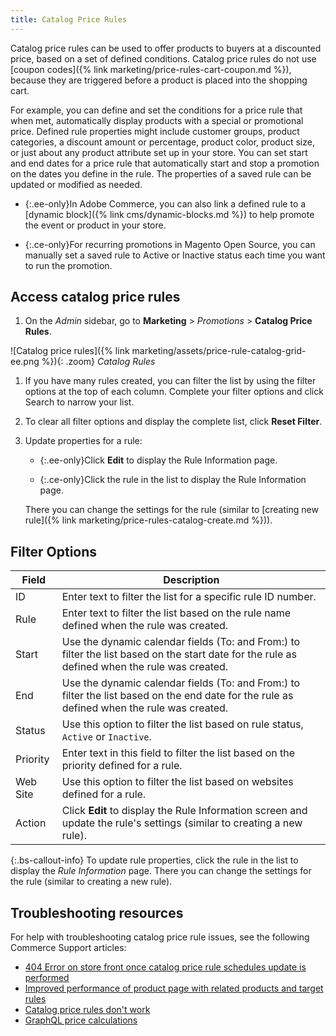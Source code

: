 ```yaml
---
title: Catalog Price Rules
---
```


Catalog price rules can be used to offer products to buyers at a discounted price, based on a set of defined conditions. Catalog price rules do not use [coupon codes]({% link marketing/price-rules-cart-coupon.md %}), because they are triggered before a product is placed into the shopping cart.

For example, you can define and set the conditions for a price rule that when met, automatically display products with a special or promotional price. Defined rule properties might include customer groups, product categories, a discount amount or percentage, product color, product size, or just about any product attribute set up in your store. You can set start and end dates for a price rule that automatically start and stop a promotion on the dates you define in the rule. The properties of a saved rule can be updated or modified as needed.

- {:.ee-only}In Adobe Commerce, you can also link a defined rule to a [dynamic block]({% link cms/dynamic-blocks.md %}) to help promote the event or product in your store.

- {:.ce-only}For recurring promotions in Magento Open Source, you can manually set a saved rule to Active or Inactive status each time you want to run the promotion.

## Access catalog price rules

1. On the _Admin_ sidebar, go to **Marketing** > _Promotions_ > **Catalog Price Rules**.

![Catalog price rules]({% link marketing/assets/price-rule-catalog-grid-ee.png %}){: .zoom}
_Catalog Rules_

1. If you have many rules created, you can filter the list by using the filter options at the top of each column. Complete your filter options and click <span class="btn">Search</span> to narrow your list.

1. To clear all filter options and display the complete list, click **Reset Filter**.

1. Update properties for a rule:

    - {:.ee-only}Click **Edit** to display the Rule Information page.

    - {:.ce-only}Click the rule in the list to display the Rule Information page.

   There you can change the settings for the rule (similar to [creating new rule]({% link marketing/price-rules-catalog-create.md %})).

## Filter Options

|Field|Description|
|--- |--- |
|ID|Enter text to filter the list for a specific rule ID number.|
|Rule|Enter text to filter the list based on the rule name defined when the rule was created.|
|<span class="ce-only">Start</span>|Use the dynamic calendar fields (To: and From:) to filter the list based on the start date for the rule as defined when the rule was created.|
|<span class="ce-only">End</span>|Use the dynamic calendar fields (To: and From:) to filter the list based on the end date for the rule as defined when the rule was created.|
|<span class="ce-only">Status</span>|Use this option to filter the list based on rule status, `Active` or `Inactive`.|
|<span class="ee-only">Priority</span>|Enter text in this field to filter the list based on the priority defined for a rule.|
|<span class="ee-only">Web Site</span>|Use this option to filter the list based on websites defined for a rule.|
|<span class="ee-only">Action</span>|Click **Edit** to display the Rule Information screen and update the rule's settings (similar to creating a new rule).|

{:.bs-callout-info}
To update rule properties, click the rule in the list to display the _Rule Information_ page. There you can change the settings for the rule (similar to creating a new rule).

## Troubleshooting resources

For help with troubleshooting catalog price rule issues, see the following Commerce Support articles:

- [404 Error on store front once catalog price rule schedules update is performed](https://support.magento.com/hc/en-us/articles/360025522891)
- [Improved performance of product page with related products and target rules](https://support.magento.com/hc/en-us/articles/360052455691)
- [Catalog price rules don't work](https://support.magento.com/hc/en-us/articles/360055855591)
- [GraphQL price calculations](https://support.magento.com/hc/en-us/articles/360055782351)
